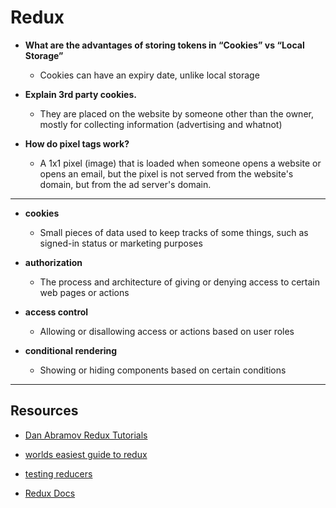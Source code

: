 # Redux

- **What are the advantages of storing tokens in “Cookies” vs “Local Storage”**
  - Cookies can have an expiry date, unlike local storage 

- **Explain 3rd party cookies.**
  - They are placed on the website by someone other than the owner, mostly for collecting information (advertising and whatnot)

- **How do pixel tags work?**
  - A 1x1 pixel (image) that is loaded when someone opens a website or opens an email, but the pixel is not served from the website's domain, but from the ad server's domain.


---

- **cookies**
  - Small pieces of data used to keep tracks of some things, such as signed-in status or marketing purposes 
  
- **authorization**
  - The process and architecture of giving or denying access to certain web pages or actions
  
- **access control**
  - Allowing or disallowing access or actions based on user roles
  
- **conditional rendering**
  - Showing or hiding components based on certain conditions
  

---

## Resources

- [Dan Abramov Redux Tutorials](https://egghead.io/courses/fundamentals-of-redux-course-from-dan-abramov-bd5cc867)
  
- [worlds easiest guide to redux](https://www.freecodecamp.org/news/understanding-redux-the-worlds-easiest-guide-to-beginning-redux-c695f45546f6/)
  
- [testing reducers](https://medium.com/@netxm/testing-redux-reducers-with-jest-6653abbfe3e1)
  
- [Redux Docs](https://redux.js.org/)
  